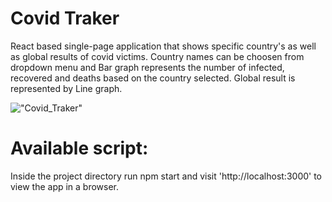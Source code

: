 # Covid Traker 
  React based single-page application that shows specific country's as well as global results of covid victims.
  Country names can be choosen from dropdown menu and Bar graph represents the number of infected, recovered and deaths based on the country selected. Global result is represented by Line graph. 

!["Covid_Traker"](https://github.com/akshathakulkarni/covid_traker/blob/main/docs/covid_tracker.png?raw=true)

# Available script:
  Inside the project directory run npm start and visit 'http://localhost:3000' to view the app in a browser.
